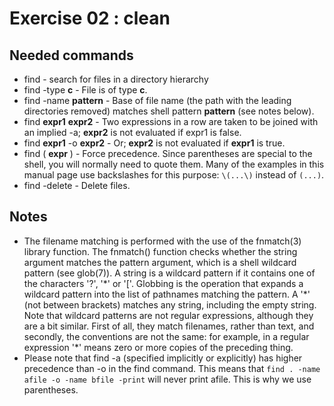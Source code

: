 # Exercise 02 : clean

## Needed commands

- find - search for files in a directory hierarchy
- find -type **c** - File is of type **c**.
- find -name **pattern** - Base of file name (the path with the leading  directories removed) matches shell pattern **pattern** (see notes below).
- find **expr1** **expr2** - Two expressions in a row are taken to be joined with an implied -a; **expr2** is not evaluated if expr1 is false.
- find **expr1** -o **expr2** - Or; **expr2** is not evaluated if **expr1** is true.
- find ( **expr** ) - Force precedence. Since parentheses are special to the shell, you will normally need to quote them. Many of the examples in this manual page use backslashes for this purpose:  `\(...\)` instead  of `(...)`.
- find -delete - Delete files.

## Notes

- The filename matching is performed with the use of the fnmatch(3) library function. The fnmatch() function checks whether the string argument matches the pattern argument, which is a shell wildcard pattern (see glob(7)). A string is a wildcard pattern if it contains one of the characters '?', '\*' or '['. Globbing is the operation that expands a wildcard pattern into the list of pathnames matching the pattern. A '\*' (not between brackets) matches any string, including the empty string. Note that wildcard patterns are not regular expressions, although they are a bit similar. First of all, they match filenames, rather than text, and secondly, the conventions are not the same: for example, in a regular expression '\*' means zero or more copies of the preceding thing.
- Please note that find -a (specified implicitly or explicitly) has higher precedence than -o in the find command. This means that `find . -name afile -o -name bfile -print` will never print afile. This is why we use parentheses.
